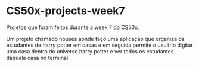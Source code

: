# CS50x-projects-week7
Projetos que foram feitos durante a week 7 do CS50x.

Um projeto chamado houses aonde faço uma aplicação que organiza os estudantes de harry potter em casas e em seguida permite o usuário digitar uma casa dentro do universo harry potter e ver todos os estudantes daquela casa no terminal.
